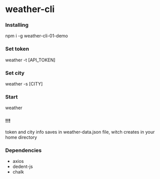 # weather-cli 

### Installing 
npm i -g weather-cli-01-demo

### Set token
weather -t [API_TOKEN]

### Set city
weather -s [CITY]

### Start
weather

### !!! 
token and city info saves in weather-data.json file, witch creates in your home directory

### Dependencies
* axios 
* dedent-js
* chalk